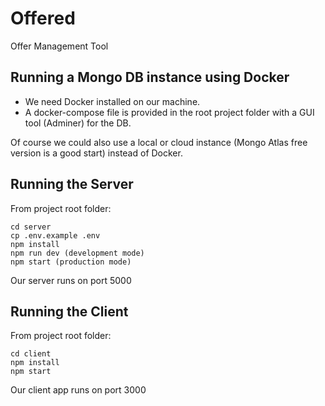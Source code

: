 # Offered
Offer Management Tool

## Running a Mongo DB instance using Docker

- We need Docker installed on our machine.
- A docker-compose file is provided in the root project folder with a GUI tool (Adminer) for the DB.

Of course we could also use a local or cloud instance (Mongo Atlas free version is a good start) instead of Docker.

## Running the Server

From project root folder:

```
cd server 
cp .env.example .env
npm install
npm run dev (development mode)
npm start (production mode)
```

Our server runs on port 5000

## Running the Client

From project root folder:

```
cd client
npm install
npm start
```
Our client app runs on port 3000